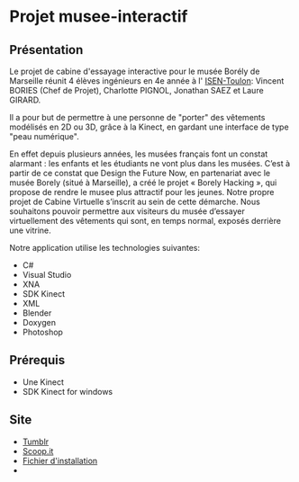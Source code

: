Projet musee-interactif
========

## Présentation

Le projet de cabine d'essayage interactive pour le musée Borély de Marseille réunit 4 élèves ingénieurs en 4e année à l' [ISEN-Toulon](http://www.isen.fr/toulon.asp): Vincent BORIES (Chef de Projet), Charlotte PIGNOL, Jonathan SAEZ et Laure GIRARD.


Il a pour but de permettre à une personne de "porter" des vêtements modélisés en 2D ou 3D, grâce à la Kinect, en gardant une interface de type "peau numérique".

En effet depuis plusieurs années, les musées français font un constat alarmant : les enfants et les étudiants ne vont plus dans les musées. C’est à partir de ce constat que Design the Future Now, en partenariat avec le musée Borely (situé à Marseille), a créé le projet « Borely Hacking », qui propose de rendre le musee plus attractif pour les jeunes. Notre propre projet de Cabine Virtuelle s’inscrit au sein de cette démarche. Nous souhaitons pouvoir permettre aux visiteurs du musée d’essayer virtuellement des vêtements qui sont, en temps normal, exposés derrière une vitrine.


Notre application utilise les technologies suivantes:

* C#
* Visual Studio
* XNA
* SDK Kinect
* XML
* Blender
* Doxygen
* Photoshop



## Prérequis

* Une Kinect
* SDK Kinect for windows



## Site

* [Tumblr](http://musee-interactif.tumblr.com/)
* [Scoop.it](http://www.scoop.it/t/musee-virtuel)
* [Fichier d'installation](https://mega.co.nz/#!QhJm1BRa!Q99LXNwfFgwFMsnGWpkJItitPSAFc7fp85jFmKtLvGE)
* 


